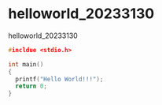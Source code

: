 # helloworld_20233130
helloworld_20233130

```c
#incldue <stdio.h>

int main()
{
  printf("Hello World!!!");
  return 0;
}
```
